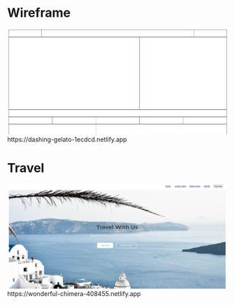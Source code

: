 <h1>Wireframe</h1>
<a href="https://dashing-gelato-1ecdcd.netlify.app"><img src="wireframe.png"></a>
https://dashing-gelato-1ecdcd.netlify.app


<h1> Travel </h1>
<a href="https://wonderful-chimera-408455.netlify.app"><img src="Travel.png"></a>
https://wonderful-chimera-408455.netlify.app
